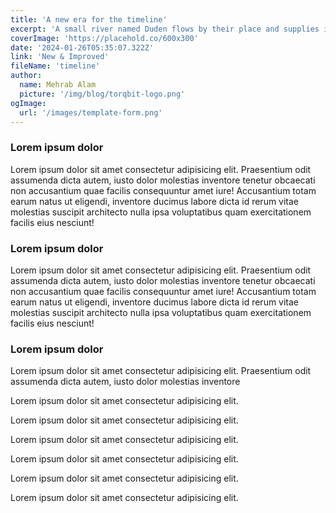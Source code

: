 ```yaml
---
title: 'A new era for the timeline'
excerpt: 'A small river named Duden flows by their place and supplies it with the necessary regelialia.'
coverImage: 'https://placehold.co/600x300'
date: '2024-01-26T05:35:07.322Z'
link: 'New & Improved'
fileName: 'timeline'
author:
  name: Mehrab Alam
  picture: '/img/blog/torqbit-logo.png'
ogImage:
  url: '/images/template-form.png'
---
```


### Lorem ipsum dolor

Lorem ipsum dolor sit amet consectetur adipisicing elit. Praesentium odit assumenda dicta autem, iusto dolor molestias inventore tenetur obcaecati non accusantium quae facilis consequuntur amet iure! Accusantium totam earum natus ut eligendi, inventore ducimus labore dicta id rerum vitae molestias suscipit architecto nulla ipsa voluptatibus quam exercitationem facilis eius nesciunt!

### Lorem ipsum dolor

Lorem ipsum dolor sit amet consectetur adipisicing elit. Praesentium odit assumenda dicta autem, iusto dolor molestias inventore tenetur obcaecati non accusantium quae facilis consequuntur amet iure! Accusantium totam earum natus ut eligendi, inventore ducimus labore dicta id rerum vitae molestias suscipit architecto nulla ipsa voluptatibus quam exercitationem facilis eius nesciunt!

### Lorem ipsum dolor

Lorem ipsum dolor sit amet consectetur adipisicing elit. Praesentium odit assumenda dicta autem, iusto dolor molestias inventore

Lorem ipsum dolor sit amet consectetur adipisicing elit.

Lorem ipsum dolor sit amet consectetur adipisicing elit.

Lorem ipsum dolor sit amet consectetur adipisicing elit.

Lorem ipsum dolor sit amet consectetur adipisicing elit.

Lorem ipsum dolor sit amet consectetur adipisicing elit.

Lorem ipsum dolor sit amet consectetur adipisicing elit.
